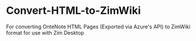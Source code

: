 # Convert-HTML-to-ZimWiki
For converting OnteNote HTML Pages (Exported via Azure's API) to ZimWiki format for use with Zim Desktop
